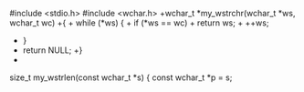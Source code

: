 #include <stdio.h>
#include <wchar.h>
+wchar_t *my_wstrchr(wchar_t *ws, wchar_t wc)
+{
+
while (*ws) {
+
if (*ws == wc)
+
return ws;
+
++ws;
+ }
+ return NULL;
+}
+
size_t my_wstrlen(const wchar_t *s)
{
const wchar_t *p = s;
